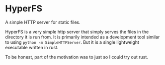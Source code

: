 # HyperFS
A simple HTTP server for static files.

HyperFS is a very simple http server that simply serves the files in the directory
it is run from. It is primarily intended as a development tool similar to using
`python -m SimpleHTTPServer`. But it is a single lightweight executable written in rust.

To be honest, part of the motivation was to just so I could try out rust.
